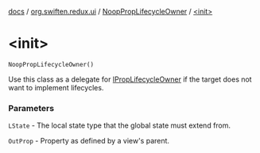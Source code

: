 [docs](../../index.md) / [org.swiften.redux.ui](../index.md) / [NoopPropLifecycleOwner](index.md) / [&lt;init&gt;](./-init-.md)

# &lt;init&gt;

`NoopPropLifecycleOwner()`

Use this class as a delegate for [IPropLifecycleOwner](../-i-prop-lifecycle-owner/index.md) if the target does not want to implement
lifecycles.

### Parameters

`LState` - The local state type that the global state must extend from.

`OutProp` - Property as defined by a view's parent.
